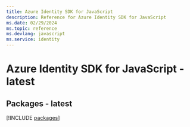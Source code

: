 ```yaml
---
title: Azure Identity SDK for JavaScript
description: Reference for Azure Identity SDK for JavaScript
ms.date: 02/29/2024
ms.topic: reference
ms.devlang: javascript
ms.service: identity
---
```

# Azure Identity SDK for JavaScript - latest
## Packages - latest
[!INCLUDE [packages](identity-index.md)]
